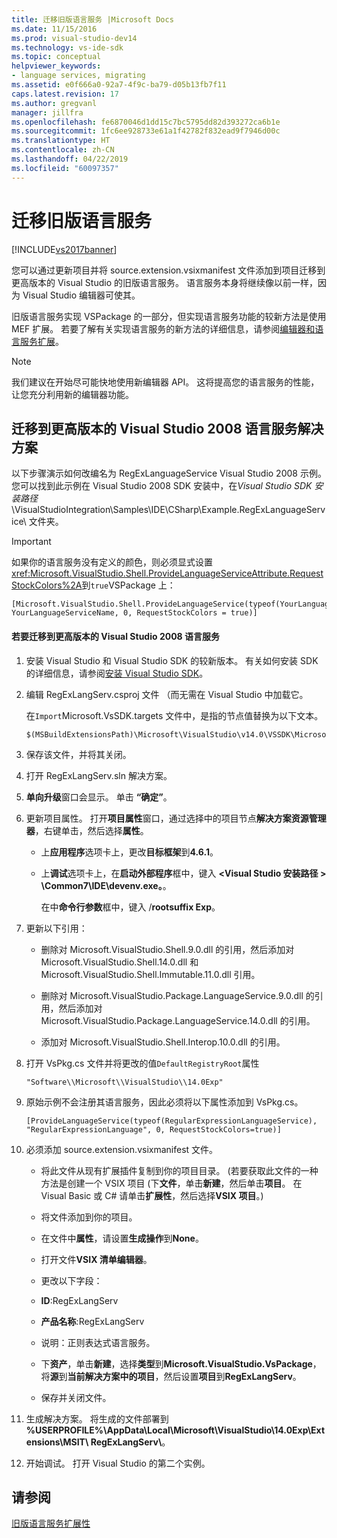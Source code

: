 ```yaml
---
title: 迁移旧版语言服务 |Microsoft Docs
ms.date: 11/15/2016
ms.prod: visual-studio-dev14
ms.technology: vs-ide-sdk
ms.topic: conceptual
helpviewer_keywords:
- language services, migrating
ms.assetid: e0f666a0-92a7-4f9c-ba79-d05b13fb7f11
caps.latest.revision: 17
ms.author: gregvanl
manager: jillfra
ms.openlocfilehash: fe6870046d1dd15c7bc5795dd82d393272ca6b1e
ms.sourcegitcommit: 1fc6ee928733e61a1f42782f832ead9f7946d00c
ms.translationtype: HT
ms.contentlocale: zh-CN
ms.lasthandoff: 04/22/2019
ms.locfileid: "60097357"
---
```

# <a name="migrating-a-legacy-language-service"></a>迁移旧版语言服务
[!INCLUDE[vs2017banner](../../includes/vs2017banner.md)]

您可以通过更新项目并将 source.extension.vsixmanifest 文件添加到项目迁移到更高版本的 Visual Studio 的旧版语言服务。 语言服务本身将继续像以前一样，因为 Visual Studio 编辑器可使其。  
  
 旧版语言服务实现 VSPackage 的一部分，但实现语言服务功能的较新方法是使用 MEF 扩展。 若要了解有关实现语言服务的新方法的详细信息，请参阅[编辑器和语言服务扩展](../../extensibility/editor-and-language-service-extensions.md)。  
  
> [!NOTE]
>  我们建议在开始尽可能快地使用新编辑器 API。 这将提高您的语言服务的性能，让您充分利用新的编辑器功能。  
  
## <a name="migrating-a-visual-studio-2008-language-service-solution-to-a-later-version"></a>迁移到更高版本的 Visual Studio 2008 语言服务解决方案  
 以下步骤演示如何改编名为 RegExLanguageService Visual Studio 2008 示例。 您可以找到此示例在 Visual Studio 2008 SDK 安装中，在*Visual Studio SDK 安装路径*\VisualStudioIntegration\Samples\IDE\CSharp\Example.RegExLanguageService\ 文件夹。  
  
> [!IMPORTANT]
>  如果你的语言服务没有定义的颜色，则必须显式设置<xref:Microsoft.VisualStudio.Shell.ProvideLanguageServiceAttribute.RequestStockColors%2A>到`true`VSPackage 上：  
  
```  
[Microsoft.VisualStudio.Shell.ProvideLanguageService(typeof(YourLanguageService), YourLanguageServiceName, 0, RequestStockColors = true)]  
```  
  
#### <a name="to-migrate-a-visual-studio-2008-language-service-to-a-later-version"></a>若要迁移到更高版本的 Visual Studio 2008 语言服务  
  
1. 安装 Visual Studio 和 Visual Studio SDK 的较新版本。 有关如何安装 SDK 的详细信息，请参阅[安装 Visual Studio SDK](../../extensibility/installing-the-visual-studio-sdk.md)。  
  
2. 编辑 RegExLangServ.csproj 文件 （而无需在 Visual Studio 中加载它。  
  
     在`Import`Microsoft.VsSDK.targets 文件中，是指的节点值替换为以下文本。  
  
    ```  
    $(MSBuildExtensionsPath)\Microsoft\VisualStudio\v14.0\VSSDK\Microsoft.VsSDK.targets  
    ```  
  
3. 保存该文件，并将其关闭。  
  
4. 打开 RegExLangServ.sln 解决方案。  
  
5. **单向升级**窗口会显示。 单击 **“确定”**。  
  
6. 更新项目属性。 打开**项目属性**窗口，通过选择中的项目节点**解决方案资源管理器**，右键单击，然后选择**属性**。  
  
    - 上**应用程序**选项卡上，更改**目标框架**到**4.6.1**。  
  
    - 上**调试**选项卡上，在**启动外部程序**框中，键入 **\<Visual Studio 安装路径 > \Common7\IDE\devenv.exe。**。  
  
         在中**命令行参数**框中，键入 /**rootsuffix Exp**。  
  
7. 更新以下引用：  
  
    - 删除对 Microsoft.VisualStudio.Shell.9.0.dll 的引用，然后添加对 Microsoft.VisualStudio.Shell.14.0.dll 和 Microsoft.VisualStudio.Shell.Immutable.11.0.dll 引用。  
  
    - 删除对 Microsoft.VisualStudio.Package.LanguageService.9.0.dll 的引用，然后添加对 Microsoft.VisualStudio.Package.LanguageService.14.0.dll 的引用。  
  
    - 添加对 Microsoft.VisualStudio.Shell.Interop.10.0.dll 的引用。  
  
8. 打开 VsPkg.cs 文件并将更改的值`DefaultRegistryRoot`属性  
  
    ```  
    "Software\\Microsoft\\VisualStudio\\14.0Exp"  
    ```  
  
9. 原始示例不会注册其语言服务，因此必须将以下属性添加到 VsPkg.cs。  
  
    ```  
    [ProvideLanguageService(typeof(RegularExpressionLanguageService), "RegularExpressionLanguage", 0, RequestStockColors=true)]  
    ```  
  
10. 必须添加 source.extension.vsixmanifest 文件。  
  
    - 将此文件从现有扩展插件复制到你的项目目录。 (若要获取此文件的一种方法是创建一个 VSIX 项目 (下**文件**，单击**新建**，然后单击**项目**。 在 Visual Basic 或 C# 请单击**扩展性**，然后选择**VSIX 项目**。)  
  
    - 将文件添加到你的项目。  
  
    - 在文件中**属性**，请设置**生成操作**到**None**。  
  
    - 打开文件**VSIX 清单编辑器**。  
  
    - 更改以下字段：  
  
    - **ID**:RegExLangServ  
  
    - **产品名称**:RegExLangServ  
  
    - 说明：正则表达式语言服务。  
  
    - 下**资产**，单击**新建**，选择**类型**到**Microsoft.VisualStudio.VsPackage**，将**源**到**当前解决方案中的项目**，然后设置**项目**到**RegExLangServ**。  
  
    - 保存并关闭文件。  
  
11. 生成解决方案。 将生成的文件部署到 **%USERPROFILE%\AppData\Local\Microsoft\VisualStudio\14.0Exp\Extensions\MSIT\ RegExLangServ\\**。  
  
12. 开始调试。 打开 Visual Studio 的第二个实例。  
  
## <a name="see-also"></a>请参阅  
 [旧版语言服务扩展性](../../extensibility/internals/legacy-language-service-extensibility.md)

